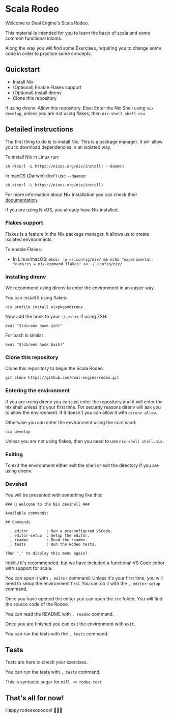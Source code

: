 Scala Rodeo
===========

Welcome to Deal Engine's Scala Rodeo.

This material is intended for you to learn the basic of scala and some
common functional idioms.

Along the way you will find some Exercises, requiring you to change some
code in order to practice some concepts.

Quickstart
----------

- Install Nix
- (Optional) Enable Flakes support
- (Optional) Install direnv
- Clone this repository

If using direnv: Allow this repository. Else: Enter the Nix Shell using `nix develop`, unless you are not using flakes, then
`nix-shell shell.nix`

Detailed instructions
----------------------
The first thing to do is to install Nix. This is a package manager. It will allow you to download
dependencies in an isolated way.

To install Nix in Linux run:

    sh <(curl -L https://nixos.org/nix/install) --daemon

In macOS (Darwin) don't use `--daemon`:

    sh <(curl -L https://nixos.org/nix/install)

For more information about Nix installation you can check their [documentation](https://nixos.org/manual/nix/stable/installation/installation.html).

If you are using NixOS, you already have Nix installed.

### Flakes support

Flakes is a feature in the Nix package manager. It allows us to create
isolated environments.

To enable Flakes:

- In Linux/macOS: `mkdir -p ~/.config/nix/ && echo "experimental-features = nix-command flakes" >> ~/.config/nix/`

### Installing direnv

We recommend using direnv to enter the environment in an easier way.

You can install it using flakes:

    nix profile install nixpkgs#direnv

Now add the hook to your `~/.zshrc` if using ZSH:

    eval "$(direnv hook zsh)"

For bash is similar:

    eval "$(direnv hook bash)"

### Clone this repository

Clone this repository to begin the Scala Rodeo.

    git clone https://github.com/deal-engine/rodeo.git

### Entering the environment

If you are using direnv you can just enter the repository and it will
enter the nix shell unless it's your first time. For security reasons
direnv will ask you to allow the environment. If it doesn't you can
allow it with `direnv allow`.

Otherwise you can enter the environment using the command:

    nix develop

Unless you are not using flakes, then you need to use `nix-shell shell.nix`.

### Exiting

To exit the environment either exit the shell or exit the directory if you are
using direnv.

### Devshell

You will be presented with something like this:

    ### ️🔨 Welcome to the Nix devshell ###

    Available commands:

    ## Commands

      , editor        : Run a preconfigured VSCode.
      , editor-setup  : Setup the editor.
      , readme        : Read the readme.
      , tests         : Run the Rodeo tests.

    (Run ',' to display this menu again)

IntelliJ it's recommended. but we have included a functional VS Code editor with support
for scala.

You can open it with `, editor` command. Unless it's your first time,
you will need to setup the environment first. You can do it with the
`, editor-setup` command.

Once you have opened the editor you can open the `src` folder. You will
find the source code of the Rodeo.

You can read the README with `, readme` command.

Once you are finished you can exit the environment with `exit`.

You can run the tests with the `, tests` command.

Tests
-----

Tests are here to check your exercises.

You can run the tests with `, tests` command.

This is syntactic sugar for `mill -w rodeo.test`

That's all for now!
-----------------

Happy rodeeeoooooo! 🤠🏇🏻
